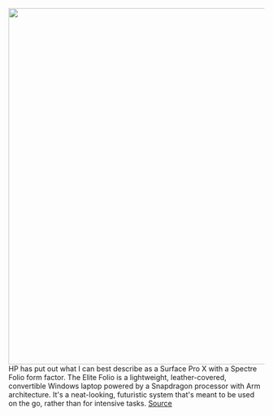 <img src='https://cdn.vox-cdn.com/thumbor/2MSye9wu-ev8WBR4YCyN1VqFYgc=/0x0:2040x1360/1200x675/filters:focal(857x517:1183x843)/cdn.vox-cdn.com/uploads/chorus_image/image/69715199/mchin_191104_4704_0004.0.jpg' width='700px' /><br/>
HP has put out what I can best describe as a Surface Pro X with a Spectre Folio form factor. The Elite Folio is a lightweight, leather-covered, convertible Windows laptop powered by a Snapdragon processor with Arm architecture. It's a neat-looking, futuristic system that's meant to be used on the go, rather than for intensive tasks.
<a href='https://www.theverge.com/22620111/hp-elite-folio-2021-review-arm-windows-10-apps-features-specs-price'> Source <a/>